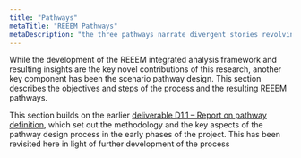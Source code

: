 ```yaml
---
title: "Pathways"
metaTitle: "REEEM Pathways"
metaDescription: "the three pathways narrate divergent stories revolving around main trends which could emerge in the transition towards a low-carbon EU society"
---
```


While the development of the REEEM integrated analysis framework and resulting insights are the key novel contributions of this research, another key component has been the scenario pathway design. This section describes the objectives and steps of the process and the resulting REEEM pathways.

This section builds on the earlier [deliverable D1.1 – Report on pathway definition](http://www.reeem.org/wp-content/uploads/2017/09/REEEM-D1.1.pdf), which set out the methodology and the key aspects of the pathway design process in the early phases of the project. This has been revisited here in light of further development of the process
